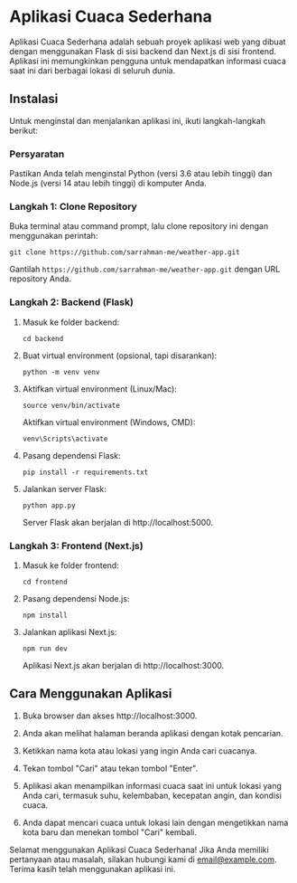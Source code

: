 # Aplikasi Cuaca Sederhana

Aplikasi Cuaca Sederhana adalah sebuah proyek aplikasi web yang dibuat dengan menggunakan Flask di sisi backend dan Next.js di sisi frontend. Aplikasi ini memungkinkan pengguna untuk mendapatkan informasi cuaca saat ini dari berbagai lokasi di seluruh dunia.

## Instalasi

Untuk menginstal dan menjalankan aplikasi ini, ikuti langkah-langkah berikut:

### Persyaratan

Pastikan Anda telah menginstal Python (versi 3.6 atau lebih tinggi) dan Node.js (versi 14 atau lebih tinggi) di komputer Anda.

### Langkah 1: Clone Repository

Buka terminal atau command prompt, lalu clone repository ini dengan menggunakan perintah:

```
git clone https://github.com/sarrahman-me/weather-app.git
```

Gantilah `https://github.com/sarrahman-me/weather-app.git` dengan URL repository Anda.

### Langkah 2: Backend (Flask)

1. Masuk ke folder backend:
   ```
   cd backend
   ```

2. Buat virtual environment (opsional, tapi disarankan):
   ```
   python -m venv venv
   ```

3. Aktifkan virtual environment (Linux/Mac):
   ```
   source venv/bin/activate
   ```

   Aktifkan virtual environment (Windows, CMD):
   ```
   venv\Scripts\activate
   ```

4. Pasang dependensi Flask:
   ```
   pip install -r requirements.txt
   ```

5. Jalankan server Flask:
   ```
   python app.py
   ```

   Server Flask akan berjalan di http://localhost:5000.

### Langkah 3: Frontend (Next.js)

1. Masuk ke folder frontend:
   ```
   cd frontend
   ```

2. Pasang dependensi Node.js:
   ```
   npm install
   ```

3. Jalankan aplikasi Next.js:
   ```
   npm run dev
   ```

   Aplikasi Next.js akan berjalan di http://localhost:3000.

## Cara Menggunakan Aplikasi

1. Buka browser dan akses http://localhost:3000.

2. Anda akan melihat halaman beranda aplikasi dengan kotak pencarian.

3. Ketikkan nama kota atau lokasi yang ingin Anda cari cuacanya.

4. Tekan tombol "Cari" atau tekan tombol "Enter".

5. Aplikasi akan menampilkan informasi cuaca saat ini untuk lokasi yang Anda cari, termasuk suhu, kelembaban, kecepatan angin, dan kondisi cuaca.

6. Anda dapat mencari cuaca untuk lokasi lain dengan mengetikkan nama kota baru dan menekan tombol "Cari" kembali.

Selamat menggunakan Aplikasi Cuaca Sederhana! Jika Anda memiliki pertanyaan atau masalah, silakan hubungi kami di email@example.com. Terima kasih telah menggunakan aplikasi ini.
